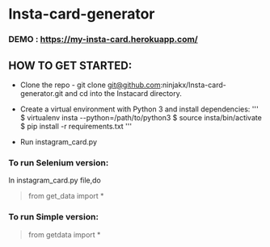 # Insta-card-generator

### DEMO : https://my-insta-card.herokuapp.com/

## HOW TO GET STARTED:
- Clone the repo - git clone git@github.com:ninjakx/Insta-card-generator.git and cd into the Instacard directory. 

- Create a virtual environment with Python 3 and install dependencies:
'''
$ virtualenv insta --python=/path/to/python3
$ source insta/bin/activate
$ pip install -r requirements.txt 
'''

- Run instagram_card.py

### To run Selenium version:
In instagram_card.py file,do
> from get_data import * 


### To run Simple version:
> from getdata import * 
